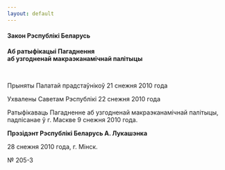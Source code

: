 ```yaml
---
layout: default
---
```


#### Закон Рэспублікі Беларусь

**Аб ратыфікацыі Пагаднення  
аб узгодненай макраэканамічнай палітыцы**

<div>

 

</div>

Прыняты Палатай прадстаўнікоў 21 снежня 2010 года

Ухвалены Саветам Рэспублікі 22 снежня 2010 года

Ратыфікаваць Пагадненне аб узгодненай макраэканамічнай палітыцы,
падпісанае ў г. Маскве 9 снежня 2010 года.

**Прэзідэнт Рэспублікі Беларусь А. Лукашэнка**

28 снежня 2010 года, г. Мінск.

№ 205-З
